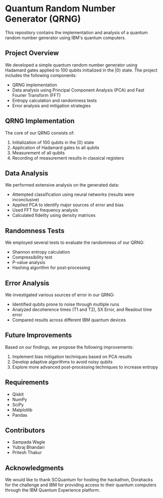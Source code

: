 # Quantum Random Number Generator (QRNG)

This repository contains the implementation and analysis of a quantum random number generator using IBM's quantum computers.

## Project Overview

We developed a simple quantum random number generator using Hadamard gates applied to 100 qubits initialized in the |0⟩ state. The project includes the following components:

- QRNG implementation
- Data analysis using Principal Component Analysis (PCA) and Fast Fourier Transform (FFT)
- Entropy calculation and randomness tests
- Error analysis and mitigation strategies

## QRNG Implementation

The core of our QRNG consists of:

1. Initialization of 100 qubits in the |0⟩ state
2. Application of Hadamard gates to all qubits
3. Measurement of all qubits
4. Recording of measurement results in classical registers

## Data Analysis

We performed extensive analysis on the generated data:

- Attempted classification using neural networks (results were inconclusive)
- Applied PCA to identify major sources of error and bias
- Used FFT for frequency analysis
- Calculated fidelity using density matrices

## Randomness Tests

We employed several tests to evaluate the randomness of our QRNG:

- Shannon entropy calculation
- Compressibility test
- P-value analysis
- Hashing algorithm for post-processing

## Error Analysis

We investigated various sources of error in our QRNG:

- Identified qubits prone to noise through multiple runs
- Analyzed decoherence times (T1 and T2), SX Error, and Readout time error
- Compared results across different IBM quantum devices

## Future Improvements

Based on our findings, we propose the following improvements:

1. Implement bias mitigation techniques based on PCA results
2. Develop adaptive algorithms to avoid noisy qubits
3. Explore more advanced post-processing techniques to increase entropy

## Requirements

- Qiskit
- NumPy
- SciPy
- Matplotlib
- Pandas

## Contributors
- Sampada Wagle
- Yubraj Bhandari
- Pritesh Thakur


## Acknowledgments

We would like to thank SCQuantum for hosting the hackathon, Dorahacks for the challenge and IBM for providing access to their quantum computers through the IBM Quantum Experience platform.

